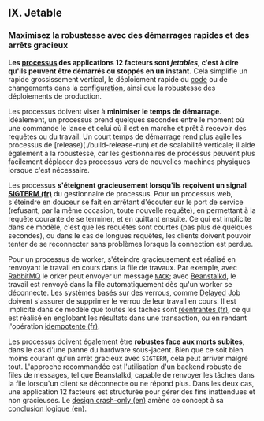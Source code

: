 ## IX. Jetable
### Maximisez la robustesse avec des démarrages rapides et des arrêts gracieux

**Les [processus](./processes) des applications 12 facteurs sont *jetables*, c'est à dire qu'ils peuvent être démarrés ou stoppés en un instant.** Cela simplifie un rapide grossissement vertical, le déploiement rapide du [code](./codebase) ou de changements dans la [configuration](./config), ainsi que la robustesse des déploiements de production.

Les processus doivent viser à **minimiser le temps de démarrage**. Idéalement, un processus prend quelques secondes entre le moment où une commande le lance et celui où il est en marche et prêt à recevoir des requêtes ou du travail. Un court temps de démarrage rend plus agile les processus de [release)(./build-release-run) et de scalabilité verticale; il aide également à la robustesse, car les gestionnaires de processus peuvent plus facilement déplacer des processus vers de nouvelles machines physiques lorsque c'est nécessaire.

Les processus **s'éteignent gracieusement lorsqu'ils reçoivent un signal [SIGTERM (fr)](https://fr.wikipedia.org/wiki/SIGTERM)** du gestionnaire de processus. Pour un processus web, s'éteindre en douceur se fait en arrêtant d'écouter sur le port de service (refusant, par la même occasion, toute nouvelle requête), en permettant à la requête courante de se terminer, et en quittant ensuite. Ce qui est implicite dans ce modèle, c'est que les requêtes sont courtes (pas plus de quelques secondes), ou dans le cas de longues requêtes, les clients doivent pouvoir tenter de se reconnecter sans problèmes lorsque la connection est perdue.

Pour un processus de worker, s'éteindre gracieusement est réalisé en renvoyant le travail en cours dans la file de travaux. Par exemple, avec [RabbitMQ](http://www.rabbitmq.com/) le orker peut envoyer un message [`NACK`](http://www.rabbitmq.com/amqp-0-9-1-quickref.html#basic.nack); avec [Beanstalkd](http://kr.github.com/beanstalkd/), le travail est renvoyé dans la file automatiquement dès qu'un worker se déconnecte. Les systèmes basés sur des verrous, comme [Delayed Job](https://github.com/collectiveidea/delayed_job#readme) doivent s'assurer de supprimer le verrou de leur travail en cours. Il est implicite dans ce modèle que toutes les tâches sont [réentrantes (fr)](http://fr.wikipedia.org/wiki/R%C3%A9entrance), ce qui est réalisé en englobant les résultats dans une transaction, ou en rendant l'opération [idempotente (fr)](http://fr.wikipedia.org/wiki/Idempotence).

Les processus doivent également être **robustes face aux morts subites**, dans le cas d'une panne du hardware sous-jacent. Bien que ce soit bien moins courant qu'un arrêt gracieux avec `SIGTERM`, cela peut arriver malgré tout. L'approche recommandée est l'utilisation d'un backend robuste de files de messages, tel que Beanstalkd, capable de renvoyer les tâches dans la file lorsqu'un client se déconnecte ou ne répond plus. Dans les deux cas, une application 12 facteurs est structurée pour gérer des fins inattendues et non gracieuses. Le [design crash-only (en)](http://lwn.net/Articles/191059/) amène ce concept à sa [conclusion logique (en)](http://docs.couchdb.org/en/latest/intro/overview.html).


